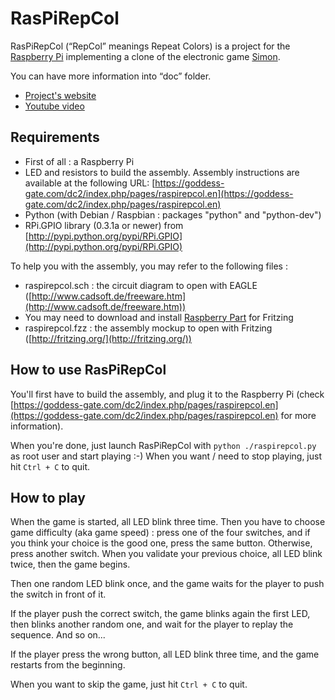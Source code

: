 RasPiRepCol
===========

RasPiRepCol (“RepCol” meanings Repeat Colors) is a project for the [Raspberry Pi](http://www.raspberrypi.org) implementing a clone of the electronic game [Simon](http://en.wikipedia.org/wiki/Simon_(game)).

You can have more information into “doc” folder.

* [Project's website](https://goddess-gate.com/dc2/index.php/pages/raspirepcol.en)
* [Youtube video](http://www.youtube.com/watch?v=H_xmR35Ws0w)

Requirements
------------

* First of all : a Raspberry Pi
* LED and resistors to build the assembly. Assembly instructions are available at the following URL: [https://goddess-gate.com/dc2/index.php/pages/raspirepcol.en](https://goddess-gate.com/dc2/index.php/pages/raspirepcol.en)
* Python (with Debian / Raspbian : packages "python" and "python-dev")
* RPi.GPIO library (0.3.1a or newer) from [http://pypi.python.org/pypi/RPi.GPIO](http://pypi.python.org/pypi/RPi.GPIO)

To help you with the assembly, you may refer to the following files :

* raspirepcol.sch : the circuit diagram to open with EAGLE 
  ([http://www.cadsoft.de/freeware.htm](http://www.cadsoft.de/freeware.htm))
* You may need to download and install [Raspberry Part](https://github.com/adafruit/Fritzing-Library/blob/master/AdaFruit.fzbz) for Fritzing
* raspirepcol.fzz : the assembly mockup to open with Fritzing 
  ([http://fritzing.org/](http://fritzing.org/))


How to use RasPiRepCol
----------------------

You'll first have to build the assembly, and plug it to the Raspberry Pi
  (check [https://goddess-gate.com/dc2/index.php/pages/raspirepcol.en](https://goddess-gate.com/dc2/index.php/pages/raspirepcol.en) for more information).

When you're done, just launch RasPiRepCol with `python ./raspirepcol.py` as
  root user and start playing :-) When you want / need to stop playing, just
  hit `Ctrl + C` to quit.


How to play
-----------
When the game is started, all LED blink three time. Then you have to choose 
game difficulty (aka game speed) : press one of the four switches, and if you
think your choice is the good one, press the same button. Otherwise, press
another switch. When you validate your previous choice, all LED blink twice,
then the game begins.

Then one random LED blink once, and the game waits for the player to push the 
switch in front of it.

If the player push the correct switch, the game blinks again the first LED, then
blinks another random one, and wait for the player to replay the sequence. And
so on...

If the player press the wrong button, all LED blink three time, and the game
restarts from the beginning.

When you want to skip the game, just hit `Ctrl + C` to quit.

